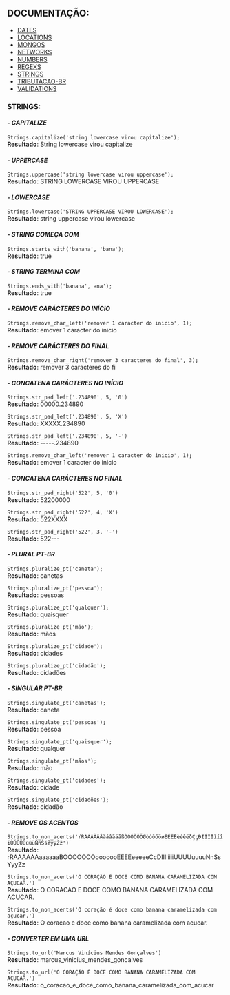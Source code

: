## DOCUMENTAÇÃO:

-   [DATES](https://github.com/maviniciuus/js-helpers/blob/master/doc/DATES.md)
-   [LOCATIONS](https://github.com/maviniciuus/js-helpers/blob/master/doc/LOCATIONS.md)
-   [MONGOS](https://github.com/maviniciuus/js-helpers/blob/master/doc/MONGOS.md)
-   [NETWORKS](https://github.com/maviniciuus/js-helpers/blob/master/doc/NETWORKS.md)
-   [NUMBERS](https://github.com/maviniciuus/js-helpers/blob/master/doc/NUMBERS.md)
-   [REGEXS](https://github.com/maviniciuus/js-helpers/blob/master/doc/REGEXS.md)
-   [STRINGS](https://github.com/maviniciuus/js-helpers/blob/master/doc/STRINGS.md)
-   [TRIBUTACAO-BR](https://github.com/maviniciuus/js-helpers/blob/master/doc/TRIBUTACAO-BR.md)
-   [VALIDATIONS](https://github.com/maviniciuus/js-helpers/blob/master/doc/VALIDATIONS.md)

### STRINGS:

#### *- CAPITALIZE*

`Strings.capitalize('string lowercase virou capitalize');`  
**Resultado**: String lowercase virou capitalize

#### *- UPPERCASE*

`Strings.uppercase('string lowercase virou uppercase');`  
**Resultado**: STRING LOWERCASE VIROU UPPERCASE

#### *- LOWERCASE*

`Strings.lowercase('STRING UPPERCASE VIROU LOWERCASE');`  
**Resultado**: string uppercase virou lowercase

#### *- STRING COMEÇA COM*

`Strings.starts_with('banana', 'bana');`  
**Resultado**: true

#### *- STRING TERMINA COM*

`Strings.ends_with('banana', ana');`  
**Resultado**: true

#### *- REMOVE CARÁCTERES DO INÍCIO*

`Strings.remove_char_left('remover 1 caracter do inicio', 1);`  
**Resultado**: emover 1 caracter do inicio

#### *- REMOVE CARÁCTERES DO FINAL*

`Strings.remove_char_right('remover 3 caracteres do final', 3);`  
**Resultado**: remover 3 caracteres do fi

#### *- CONCATENA CARÁCTERES NO INÍCIO*

`Strings.str_pad_left('.234890', 5, '0')`  
**Resultado**: 00000.234890

`Strings.str_pad_left('.234890', 5, 'X')`  
**Resultado**: XXXXX.234890

`Strings.str_pad_left('.234890', 5, '-')`  
**Resultado**: -----.234890

`Strings.remove_char_left('remover 1 caracter do inicio', 1);`  
**Resultado**: emover 1 caracter do inicio

#### *- CONCATENA CARÁCTERES NO FINAL*

`Strings.str_pad_right('522', 5, '0')`  
**Resultado**: 52200000

`Strings.str_pad_right('522', 4, 'X')`  
**Resultado**: 522XXXX

`Strings.str_pad_right('522', 3, '-')`  
**Resultado**: 522---

#### *- PLURAL PT-BR*

`Strings.pluralize_pt('caneta');`  
**Resultado**: canetas

`Strings.pluralize_pt('pessoa');`  
**Resultado**: pessoas

`Strings.pluralize_pt('qualquer');`  
**Resultado**: quaisquer

`Strings.pluralize_pt('mão');`  
**Resultado**: mãos

`Strings.pluralize_pt('cidade');`  
**Resultado**: cidades

`Strings.pluralize_pt('cidadão');`  
**Resultado**: cidadões

#### *- SINGULAR PT-BR*

`Strings.singulate_pt('canetas');`  
**Resultado**: caneta

`Strings.singulate_pt('pessoas');`  
**Resultado**: pessoa

`Strings.singulate_pt('quaisquer');`  
**Resultado**: qualquer

`Strings.singulate_pt('mãos');`  
**Resultado**: mão

`Strings.singulate_pt('cidades');`  
**Resultado**: cidade

`Strings.singulate_pt('cidadões');`  
**Resultado**: cidadão

#### *- REMOVE OS ACENTOS*

`Strings.to_non_acents('ŕŔÀÁÂÃÄÅàáâãäåßÒÓÔÕÕÖØòóôõöøÈÉÊËèéêëðÇçÐÌÍÎÏìíîïÙÚÛÜùúûüÑñŠšŸÿýŽž')`  
**Resultado**: rRAAAAAAaaaaaaBOOOOOOOooooooEEEEeeeeeCcDIIIIiiiiUUUUuuuuNnSsYyyZz

`Strings.to_non_acents('O CORAÇÃO É DOCE COMO BANANA CARAMELIZADA COM AÇUCAR.')`  
**Resultado**: O CORACAO E DOCE COMO BANANA CARAMELIZADA COM ACUCAR.

`Strings.to_non_acents('O coração é doce como banana caramelizada com açucar.')`  
**Resultado**: O coracao e doce como banana caramelizada com acucar.

#### *- CONVERTER EM UMA URL*

`Strings.to_url('Marcus Vinícius Mendes Gonçalves')`  
**Resultado**: marcus_vinicius_mendes_goncalves

`Strings.to_url('O CORAÇÃO É DOCE COMO BANANA CARAMELIZADA COM AÇUCAR.')`  
**Resultado**: o_coracao_e_doce_como_banana_caramelizada_com_acucar
